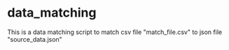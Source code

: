 # data_matching
This is a data matching script to match csv file "match_file.csv" to json file "source_data.json"
